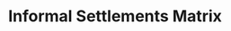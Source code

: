 ---
layout: tool
title: Informal Settlements Matrix
external-url: http://ismaps.org.za/
image: informalsettlementsmatrix.png
logo: 
oneliner:
creators:
- name: Julia Renouprez
  short-name: julia
- name: Guus Hoekman
  short-name: guus
- name: Lailah Ryklief
  short-name: lailah
slideshow:
- image: slideshow1.svg
- image: slideshow2.svg
- image: slideshow3.svg
opener:
tool-info:
- bullet:
- bullet:
- bullet:
---